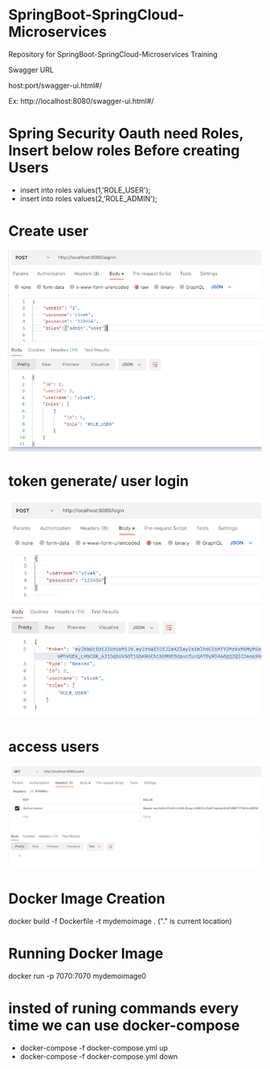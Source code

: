 # SpringBoot-SpringCloud-Microservices
Repository for SpringBoot-SpringCloud-Microservices Training

Swagger URL 

host:port/swagger-ui.html#/

Ex: http://localhost:8080/swagger-ui.html#/


# Spring Security Oauth need Roles, Insert below roles Before creating Users

- insert into roles values(1,'ROLE_USER');
- insert into roles values(2,'ROLE_ADMIN');

# Create user
![token generate/ user login ](https://github.com/HarshaVardhanAcharyAthaluri/SpringBoot-SpringCloud-Microservices/blob/main/usercreate.PNG)


# token generate/ user login
![Create user ](https://github.com/HarshaVardhanAcharyAthaluri/SpringBoot-SpringCloud-Microservices/blob/main/tokengenerate.PNG)

# access users
![access users ](https://github.com/HarshaVardhanAcharyAthaluri/SpringBoot-SpringCloud-Microservices/blob/main/accesusers.PNG)

# Docker Image Creation
docker build -f Dockerfile -t mydemoimage . ("." is current location)
# Running Docker Image
docker run -p 7070:7070 mydemoimage0

# insted of runing commands every time we can use docker-compose
- docker-compose -f docker-compose.yml up
- docker-compose -f docker-compose.yml down
